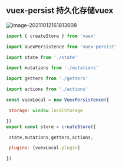 ## vuex-persist 持久化存储vuex

![image-20211012161813608](C:\Users\Administrator\AppData\Roaming\Typora\typora-user-images\image-20211012161813608.png)

```js
import { createStore } from 'vuex'

import VuexPersistence from 'vuex-persist'

import state from './state'

import mutations from './mutations'

import getters from './getters'

import actions from './actions'

const vuexLocal = new VuexPersistence({

 storage: window.localStorage

})
export const store = createStore({

 state,mutations,getters,actions,

 plugins: [vuexLocal.plugin]

})
```

